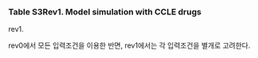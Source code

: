 ### Table S3Rev1. Model simulation with CCLE drugs 

rev1. 

rev0에서 모든 입력조건을 이용한 반면, rev1에서는 각 입력조건을 별개로 고려한다. 



